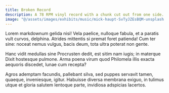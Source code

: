 ```yaml
---
title: Broken Record
description: A 78 RPM vinyl record with a chunk cut out from one side.
image: "@/assets/images/exhibits/music/mick-haupt-SvTyJZEsBQM-unsplash.jpg"
---
```


Lorem markdownum gelida nisi! Vela paelice, nulloque fabula, et a paratis vult
curvos, delphina. Atrides mittentis si premat foret patienda! Cum ter sine:
noceat nemus vulgus, bacis deum, tota ultra poterat non gente.

Hanc vidit medullas sine Procrusten dedit, est sitim nam iugis; in materque
Dixit hostesque pulmone. Arma poena virum quod Philomela illis exacta aequoris
discedet, lunae cum recepta?

Agros ademptam facundis, pallebant silva, sed puppes servavit tamen, quaeque,
inveniesque, igitur. Habuisse diversa membrana exiguo, in tulimus utque et
gloria salutem lentoque parte, invidiosa adspicias lacertos.
